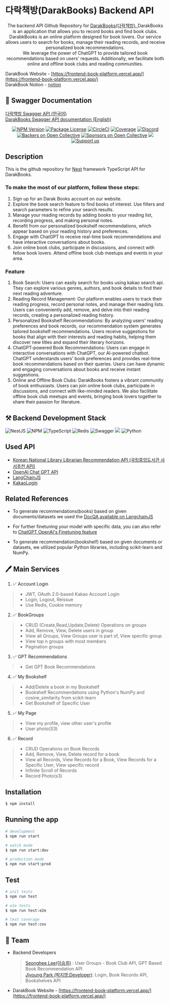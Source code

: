 
# 다락책방(DarakBooks) Backend API



[circleci-image]: https://img.shields.io/circleci/build/github/nestjs/nest/master?token=abc123def456
[circleci-url]: https://circleci.com/gh/nestjs/nest


  <p align="center">The backend API Github Repository for <a href="https://frontend-book-platform.vercel.app/">DarakBooks(다락책방). </a> 
DarakBooks is an application that allows you to record books and find book clubs.<br>
DarabkBooks is an online platform designed for book lovers. Our service allows users to search for books, manage their reading records, and receive personalized book recommendations.<br>
We leverage the power of ChatGPT to provide tailored book recommendations based on users' requests. Additionally, we facilitate both online and offline book clubs and reading communities.

  <br/>

DarakBook Website - [https://frontend-book-platform.vercel.app/](https://frontend-book-platform.vercel.app/)<br>
DarakBook Notion - [notion](https://necessary-base-8db.notion.site/Team-Project-Template-b0350ed686c84ee58931b4715efc7a6f?pvs=4) <br>

## 📖 Swagger Documentation
 <a href="https://mafiawithbooks.site/docs"> 다락책방 Swagger API (한국어)</a><br/>
  <a href="https://mafiawithbooks.site/docs">DarakBooks Swagger API documentation (English)</a>
    <p align="center">
<a href="https://www.npmjs.com/~nestjscore" target="_blank"><img src="https://img.shields.io/npm/v/@nestjs/core.svg" alt="NPM Version" /></a>
<a href="https://www.npmjs.com/~nestjscore" target="_blank"><img src="https://img.shields.io/npm/l/@nestjs/core.svg" alt="Package License" /></a>
<a href="https://circleci.com/gh/nestjs/nest" target="_blank"><img src="https://img.shields.io/circleci/build/github/nestjs/nest/master" alt="CircleCI" /></a>
<a href="https://coveralls.io/github/nestjs/nest?branch=master" target="_blank"><img src="https://coveralls.io/repos/github/nestjs/nest/badge.svg?branch=master#9" alt="Coverage" /></a>
<a href="https://discord.gg/G7Qnnhy" target="_blank"><img src="https://img.shields.io/badge/discord-online-brightgreen.svg" alt="Discord"/></a>
<a href="https://opencollective.com/nest#backer" target="_blank"><img src="https://opencollective.com/nest/backers/badge.svg" alt="Backers on Open Collective" /></a>
<a href="https://opencollective.com/nest#sponsor" target="_blank"><img src="https://opencollective.com/nest/sponsors/badge.svg" alt="Sponsors on Open Collective" /></a>
  <a href="https://paypal.me/kamilmysliwiec" target="_blank"><img src="https://img.shields.io/badge/Donate-PayPal-ff3f59.svg"/></a>
    <a href="https://opencollective.com/nest#sponsor"  target="_blank"><img src="https://img.shields.io/badge/Support%20us-Open%20Collective-41B883.svg" alt="Support us"></a>
</p>


## Description
This is the github repository for [Nest](https://github.com/nestjs/nest) framework TypeScript API for DarakBooks.

### To make the most of our platform, follow these steps:
1. Sign up for an Darak Books account on our website.
2. Explore the book search feature to find books of interest. Use filters and search parameters to refine your search results.
3. Manage your reading records by adding books to your reading list, recording progress, and making personal notes.
4. Benefit from our personalized bookshelf recommendations, which appear based on your reading history and preferences.
5. Engage with ChatGPT to receive real-time book recommendations and have interactive conversations about books.
6. Join online book clubs, participate in discussions, and connect with fellow book lovers. Attend offline book club meetups and events in your area.

### Feature
1. Book Search: Users can easily search for books using kakao search api. They can explore various genres, authors, and book details to find their next reading adventure.
2. Reading Record Management: Our platform enables users to track their reading progress, record personal notes, and manage their reading lists. Users can conveniently add, remove, and delve into their reading records, creating a personalized reading history.
3. Personalized Bookshelf Recommendations: By analyzing users' reading preferences and book records, our recommendation system generates tailored bookshelf recommendations. Users receive suggestions for books that align with their interests and reading habits, helping them discover new titles and expand their literary horizons.
4. ChatGPT-powered Book Recommendations: Users can engage in interactive conversations with ChatGPT, our AI-powered chatbot. ChatGPT understands users' book preferences and provides real-time book recommendations based on their queries. Users can have dynamic and engaging conversations about books and receive instant suggestions.
5. Online and Offline Book Clubs: DarakBooks fosters a vibrant community of book enthusiasts. Users can join online book clubs, participate in discussions, and connect with like-minded readers. We also facilitate offline book club meetups and events, bringing book lovers together to share their passion for literature.

## ⚒️ Backend Development Stack
![NestJS](https://img.shields.io/badge/nestjs-%23E0234E.svg?style=for-the-badge&logo=nestjs&logoColor=white)
![NPM](https://img.shields.io/badge/NPM-%23CB3837.svg?style=for-the-badge&logo=npm&logoColor=white)
![TypeScript](https://img.shields.io/badge/typescript-%23007ACC.svg?style=for-the-badge&logo=typescript&logoColor=white)
![Redis](https://img.shields.io/badge/redis-%23DD0031.svg?style=for-the-badge&logo=redis&logoColor=white)
![Swagger](https://img.shields.io/badge/-Swagger-%23Clojure?style=for-the-badge&logo=swagger&logoColor=white)
![](https://img.shields.io/badge/amazonaws-232F3E?style=for-the-badge&logo=amazonaws&logoColor=white)
![Python](https://img.shields.io/badge/python-3776AB?style=for-the-badge&logo=python&logoColor=white)


## Used API
- [Korean National Library Librarian Recommendation API  (국립중앙도서관 사서추천 API)](https://www.nl.go.kr/NL/contents/N31101030900.do) 
- [OpenAI Chat GPT API](https://platform.openai.com/docs/introduction)
- [LangChainJS](https://js.langchain.com/docs/)
- [KakaoLogin](https://developers.kakao.com/docs/latest/ko/kakaologin/common)

## Related References 

- To generate recommendations(books) based on given documents/datasets we used the [DocQA available on LangchainJS](https://js.langchain.com/docs/modules/chains/index_related_chains/document_qa) 

- For further finetuning your model with specific data, you can also refer to [ChatGPT OpenAI's Finetuning feature](https://platform.openai.com/docs/guides/fine-tuning)

- To generate recommendation(bookshelf) based on given documents or datasets, we utilized popular Python libraries, including scikit-learn and NumPy.
  
## 🖊 Main Services
1. ✅ Account Login
> - JWT, OAuth 2.0-based Kakao Account Login
> - Login, Logout, Reissue
> - Use Redis, Cookie memory

2. ✅ BookGroups 
> - CRUD (Create,Read,Update,Delete) Operations on groups</br>
> - Add, Remove, View, Delete users in group
> - View all Groups, View Groups user is part of, View specific group
> - View top n groups with most members
> - Pagination groups

3. ✅ GPT Recommendations
> - Get GPT Book Recommendations 

4. ✅ My Bookshelf
> - Add/Delete a book in my Bookshelf
> - Bookshelf Recommendations using Python's NumPy and cosine_similarity from scikit-learn
> - Get Bookshelf of Specific User

5. ✅ My Page
> - View my profile, view other user's profile
> - User photo(S3)

6. ✅ Record
> - CRUD Operations on Book Records
> - Add, Remove, View, Delete record for a book
> - View all Records, View Records for a Book, View Records for a Specific User, View specific record
> - Infinite Scroll of Records
> - Record Photo(s3)

## Installation

```bash
$ npm install
```

## Running the app

```bash
# development
$ npm run start

# watch mode
$ npm run start:dev

# production mode
$ npm run start:prod
```

## Test

```bash
# unit tests
$ npm run test

# e2e tests
$ npm run test:e2e

# test coverage
$ npm run test:cov
```

## 📌 Team

- Backend Developers
  > [Seonghee Lee(이승희)](https://github.com/shljessie) : User Groups - Book Club API, GPT Based Book Recommendation API <br/>
  > [Jiyoung Park (박지영:Developer)](https://github.com/jyjyjy17): Login, Book Records API, Bookshelves API  

- DarakBook Website - [https://frontend-book-platform.vercel.app/](https://frontend-book-platform.vercel.app/)

